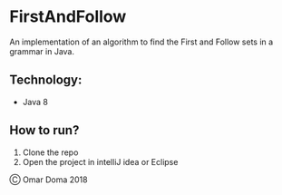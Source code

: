 # FirstAndFollow

An implementation of an algorithm to find the First and Follow sets in a grammar in Java.

## Technology:

* Java 8


## How to run?

1. Clone the repo
2. Open the project in intelliJ idea or Eclipse


&#9400; Omar Doma 2018
